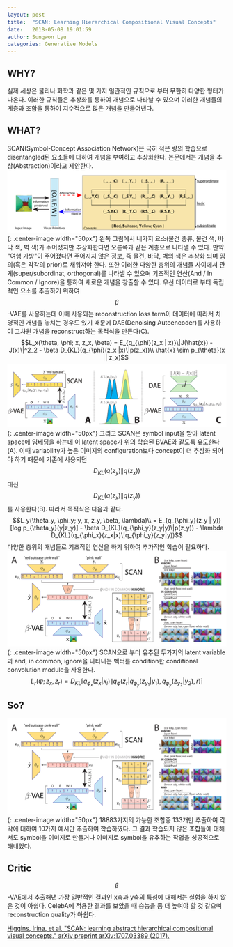 ```yaml
---
layout: post
title:  "SCAN: Learning Hierarchical Compositional Visual Concepts"
date:   2018-05-08 19:01:59
author: Sungwon Lyu
categories: Generative Models
---
```


## WHY? 
실제 세상은 물리나 화학과 같은 몇 가지 일관적인 규칙으로 부터 무한히 다양한 형태가 나온다. 이러한 규칙들은 추상화를 통하여 개념으로 나타날 수 있으며 이러한 개념들의 계층과 조합을 통하여 지수적으로 많은 개념을 만들어낸다. 

## WHAT?
SCAN(Symbol-Concept Association Network)은 극히 적은 량의 학습으로 disentangled된 요소들에 대하여 개념을 부여하고 추상화한다. 논문에서는 개념을 추상(Abstraction)이라고 제안한다. 
![image](/assets/images/scan1.png){: .center-image width="50px"}
왼쪽 그림에서 네가지 요소(물건 종류, 물건 색, 바닥 색, 벽 색)가 주어졌지만 추상화한다면 오른쪽과 같은 계층으로 나타낼 수 있다. 만약 "여행 가방"이 주어졌다면 주어지지 않은 정보, 즉 물건, 바닥, 벽의 색은 추상화 되며 임의(혹은 각각의 prior)로 채워져야 한다. 또한 이러한 다양한 층위의 개념들 사이에서 관계(super/subordinat, orthogonal)를 나타낼 수 있으며 기초적인 연산(And / In Common / Ignore)을 통하여 새로운 개념을 창출할 수 있다. 
우선 데이터로 부터 독립적인 요소를 추출하기 위하여 $$\beta$$-VAE를 사용하는데 이때 사용되는 reconstruction loss term이 데이터에 따라서 치명적인 개념을 놓치는 경우도 있기 때문에 DAE(Denoising Autoencoder)를 사용하여 고차원 개념을 reconstruct하는 목적식을 만든다(C).
$$L_x(\theta, \phi; x, z_x, \beta) = E_{q_{\phi}(z_x | x)}\|J(\hat{x}) - J(x)\|^2_2 - \beta D_{KL}(q_{\phi}(z_x |x)\|p(z_x))\\
\hat{x} \sim p_{\theta}(x | z_x)$$
![image](/assets/images/scan2.png){: .center-image width="50px"}
그리고 SCAN은 symbol input을 받아 latent space에 임베딩을 하는데 이 latent space가 위의 학습된 BVAE와 같도록 유도한다(A). 이때 variability가 높은 이미지의 configuration보다 concept이 더 추상화 되어야 하기 때문에 기존에 사용되던 $$D_{KL}(q(z_y)\|q(z_x))$$대신 $$D_{KL}(q(z_x)\|q(z_y))$$를 사용한다(B). 따라서 목적식은 다음과 같다. 
$$L_y(\theta_y, \phi_y; y, x, z_y, \beta, \lambda)\\ 
= E_{q_{\phi_y}(z_y | y)}[log p_{\theta_y}(y|z_y)] - \beta D_{KL}(q_{\phi_y}(z_y|y)\|p(z_y)) - \lambda D_{KL}(q_{\phi_x}(z_x|x)\|q_{\phi_y}(z_y|y))$$
다양한 층위의 개념들로 기초적인 연산을 하기 위하여 추가적인 학습이 필요하다.
![image](/assets/images/scan3.png){: .center-image width="50px"}
SCAN으로 부터 유추된 두가지의 latent variable과 and, in common, ignore을 나타내는 벡터를 condition한 conditional convolution module을 사용한다. 
$$L_r(\psi; z_x, z_r) = D_{KL}[q_{\phi_x}(z_x|x_i)\|q_{\phi}(z_r|q_{\phi_y}(z_{y_1}|y_1), q_{\phi_y}(z_{y_2}|y_2), r)]$$

## So?
![image](/assets/images/scan3.png){: .center-image width="50px"}
18883가지의 가능한 조합중 133개만 추출하여 각각에 대하여 10가지 예시만 추출하여 학습하였다. 그 결과 학습되지 않은 조합들에 대해서도 symbol을 이미지로 만들거나 이미지로 symbol을 유추하는 작업을 성공적으로 해내었다. 

## Critic
$$\beta$$-VAE에서 추출해낸 가장 일반적인 결과인 x축과 y축의 특성에 대해서는 실험을 하지 않은 것이 아쉽다. CelebA에 적용한 결과를 보았을 때 승능을 좀 더 높여야 할 것 같으며 reconstruction quality가 아쉽다.

[Higgins, Irina, et al. "SCAN: learning abstract hierarchical compositional visual concepts." arXiv preprint arXiv:1707.03389 (2017).](https://arxiv.org/abs/1707.03389)
